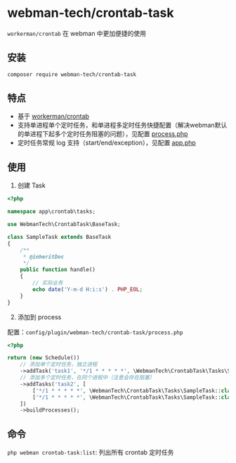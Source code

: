 # webman-tech/crontab-task

`workerman/crontab` 在 webman 中更加便捷的使用

## 安装

```bash
composer require webman-tech/crontab-task
```

## 特点

- 基于 [workerman/crontab](https://www.workerman.net/doc/webman/components/crontab.html)
- 支持单进程单个定时任务，和单进程多定时任务快捷配置（解决webman默认的单进程下起多个定时任务阻塞的问题），见配置 [process.php](./src/config/plugin/webman-tech/crontab-task/process.php)
- 定时任务常规 log 支持（start/end/exception），见配置 [app.php](./src/config/plugin/webman-tech/crontab-task/app.php)

## 使用

1. 创建 Task

```php
<?php

namespace app\crontab\tasks;

use WebmanTech\CrontabTask\BaseTask;

class SampleTask extends BaseTask 
{
    /**
     * @inheritDoc
     */
    public function handle()
    {   
        // 实际业务
        echo date('Y-m-d H:i:s') . PHP_EOL;
    }
}
```

2. 添加到 process

配置：`config/plugin/webman-tech/crontab-task/process.php`

```php
<?php

return (new Schedule())
    // 添加单个定时任务，独立进程
    ->addTask('task1', '*/1 * * * * *', \WebmanTech\CrontabTask\Tasks\SampleTask::class)
    // 添加多个定时任务，在同个进程中（注意会存在阻塞）
    ->addTasks('task2', [
        ['*/1 * * * * *', \WebmanTech\CrontabTask\Tasks\SampleTask::class],
        ['*/1 * * * * *', \WebmanTech\CrontabTask\Tasks\SampleTask::class],
    ])
    ->buildProcesses();
```

## 命令

`php webman crontab-task:list`: 列出所有 crontab 定时任务